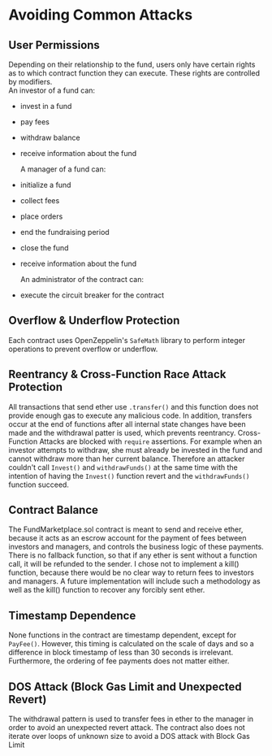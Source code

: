 # Avoiding Common Attacks

## User Permissions
Depending on their relationship to the fund, users only have certain rights as to which contract function they can execute. These rights are controlled by modifiers.  
An investor of a fund can:
- invest in a fund
- pay fees
- withdraw balance
- receive information about the fund  

  A manager of a fund can:
- initialize a fund
- collect fees
- place orders
- end the fundraising period
- close the fund
- receive information about the fund 

  An administrator of the contract can:
- execute the circuit breaker for the contract

## Overflow & Underflow Protection
Each contract uses OpenZeppelin's `SafeMath` library to perform integer operations to prevent overflow or underflow.

## Reentrancy & Cross-Function Race Attack Protection
All transactions that send ether use `.transfer()` and this function does not provide enough gas to execute any malicious code. In addition, transfers occur at the end of functions after all internal state changes have been made and the withdrawal patter is used, which prevents reentrancy. Cross-Function Attacks are blocked with `require` assertions. For example when an investor attempts to withdraw, she must already be invested in the fund and cannot withdraw more than her current balance. Therefore an attacker couldn't call `Invest()` and `withdrawFunds()` at the same time with the intention of having the `Invest()` function revert and the `withdrawFunds()` function succeed.

## Contract Balance
The FundMarketplace.sol contract is meant to send and receive ether, because it acts as an escrow account for the payment of fees between investors and managers, and controls the business logic of these payments. There is no fallback function, so that if any ether is sent without a function call, it will be refunded to the sender. I chose not to implement a kill() function, because there would be no clear way to return fees to investors and managers. A future implementation will include such a methodology as well as the kill() function to recover any forcibly sent ether.

## Timestamp Dependence
None functions in the contract are timestamp dependent, except for `PayFee()`. However, this timing is calculated on the scale of days and so a difference in block timestamp of less than 30 seconds is irrelevant. Furthermore, the ordering of fee payments does not matter either.

## DOS Attack (Block Gas Limit and Unexpected Revert)
The withdrawal pattern is used to transfer fees in ether to the manager in order to avoid an unexpected revert attack. The contract also does not iterate over loops of unknown size to avoid a DOS attack with Block Gas Limit